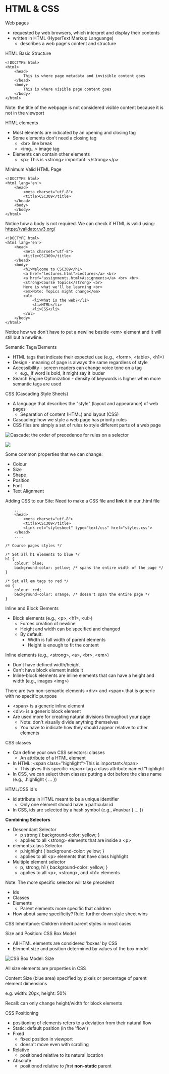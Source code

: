 # HTML & CSS

Web pages

* requested by web browsers, which interpret and display their contents
* written in HTML \(HyperText Markup Languange\)
  * describes a web page's content and structure

HTML Basic Structure

```text
<!DOCTYPE html>
<html>
    <head>
        This is where page metadata and invisible content goes
    </head>
    <body>
        This is where visible page content goes
    </body>
</html>
```

Note: the title of the webpage is not considered visible content because it is not in the viewport

HTML elements

* Most elements are indicated by an opening and closing tag
* Some elements don't need a closing tag
  * &lt;br&gt; line break
  * &lt;img...&gt; image tag
* Elements can contain other elements
  * &lt;p&gt; This is &lt;strong&gt; important. &lt;/strong&gt;&lt;/p&gt;

Minimum Valid HTML Page

```text
<!DOCTYPE html>
<html lang='en'>
    <head>
        <meta charset="utf-8">
        <title>CSC309</title>
    </head>
    <body>
    </body>
</html>
```

Notice how a body is not required. We can check if HTML is valid using: https://validator.w3.org/

```text
<!DOCTYPE html>
<html lang='en'>
    <head>
        <meta charset="utf-8">
        <title>CSC309</title>
    </head>
    <body>
        <h1>Welcome to CSC309</h1>
        <a href="lectures.html">Lectures</a> <br>
        <a href="assignments.html>Assignments</a> <br> <br>
        <strong>Course Topics</strong> <br>
        Here is what we'll be learning <br>
        <em>Note: Topics might change</em>
        <ul>
            <li>What is the web?</li>
            <li>HTML</li>
            <li>CSS</li>
        </ul>
    </body>
</html>
```

Notice how we don't have to put a newline beside &lt;em&gt; element and it will still but a newline.

Semantic Tags/Elements

* HTML tags that indicate their expected use \(e.g., &lt;form&gt;, &lt;table&gt;, &lt;h1&gt;\)
* Design - meaning of page is always the same regardless of style
* Accessibility - screen readers can change voice tone on a tag
  * e.g., If word is bold, it might say it louder
* Search Engine Optimization - density of keywords is higher when more semantic tags are used

CSS \(Cascading Style Sheets\)

* A language that describes the "style" \(layout and appearance\) of web pages
  * Separation of content \(HTML\) and layout \(CSS\)
* Cascading: how we style a web page has priority rules
* CSS files are simply a set of rules to style different parts of a web page

![Cascade: the order of precedence for rules on a selector](.gitbook/assets/image%20%287%29.png)

![](.gitbook/assets/image%20%283%29.png)

Some common properties that we can change:

* Colour
* Size
* Shape
* Position
* Font
* Text Alignment

Adding CSS to our Site: Need to make a CSS file and **link** it in our .html file

```text
    ...
    <head>
        <meta charset="utf-8">
        <title>CSC309</title>
        <link rel="stylesheet" type="text/css" href="styles.css">
    </head>
    ....
```

```text
/* Course pages styles */

/* Set all h1 elements to blue */
h1 {
    colour: blue;
    background-color: yellow; /* spans the entire width of the page */
}

/* Set all em tags to red */
em {
    colour: red;
    background-color: orange; /* doesn't span the entire page */
}
```

Inline and Block Elements

* Block elements \(e.g., &lt;p&gt;, &lt;h1&gt;, &lt;ul&gt;\)
  * Forces creation of newline
  * Height and width can be specified and changed
  * By default:
    * Width is full width of parent elements
    * Height is enough to fit the content

Inline elements \(e.g., &lt;strong&gt;, &lt;a&gt;, &lt;br&gt;, &lt;em&gt;\)

* Don't have defined width/height
* Can't have block element inside it
* Inline-block elements are inline elements that can have a height and width \(e.g., images &lt;img&gt;\)

There are two non-semantic elements &lt;div&gt; and &lt;span&gt; that is generic with no specific purpose

* &lt;span&gt; is a generic inline element
* &lt;div&gt; is a generic block element
* Are used more for creating natural divisions throughout your page
  * Note: don't visually divide anything themselves
  * You have to indicate how they should appear relative to other elements

CSS classes

* Can define your own CSS selectors: classes
  * An attribute of a HTML element
* In HTML: &lt;span class="highlight"&gt;This is important&lt;/span&gt;
  * This gives this specific &lt;span&gt; tag a class attribute named "highlight
* In CSS, we can select them classes putting a dot before the class name \(e.g., .highlight { ... }\)

HTML/CSS id's

* id attribute in HTML meant to be a unique identifier
  * Only one element should have a particular id
* In CSS, ids are selected by a hash symbol \(e.g., \#navbar { ... }\)

**Combining Selectors**

* Descendant Selector
  * p strong { background-color: yellow; }
  * applies to all &lt;strong&gt; elements that are inside a &lt;p&gt;
* elements.class Selector
  * p.highlight { background-color: yellow; }
  * applies to all &lt;p&gt; elements that have class highlight
* Multiple element selector
  * p, strong, h1 { background-color: yellow; }
  * applies to all &lt;p&gt;, &lt;strong&gt;, and &lt;h1&gt; elements

Note: The more specific selector will take precedent

* Ids
* Classes
* Elements
  * Parent elements more specific that children
* How about same specificity? Rule: further down style sheet wins

CSS Inheritance: Children inherit parent styles in most cases

Size and Position: CSS Box Model

* All HTML elements are considered 'boxes' by CSS
* Element size and position determined by values of the box model

![CSS Box Model: Size](.gitbook/assets/image%20%286%29.png)

All size elements are properties in CSS

Content Size \(blue area\) specified by pixels or percentage of parent element dimensions

e.g. width: 20px, height: 50%

Recall: can only change height/width for block elements

CSS Positioning

* positioning of elements refers to a deviation from their natural flow
* Static: default position \(in the 'flow'\)
* Fixed
  * fixed position in viewport
  * doesn't move even with scrolling
* Relative
  * positioned relative to its natural location
* Absolute
  * positioned relative to _first_ **non-static** parent

